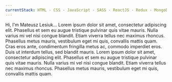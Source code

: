 ```yaml
---
currentStack: HTML - CSS - JavaScript - SASS - ReactJS - Redux - MongoDB - Styled Components - CSS Modules - GraphQL - Gatsby - GIT - NPM - Webpack - Babel - Firebase
---
```

Hi, I'm Mateusz Lesiuk... Lorem ipsum dolor sit amet, consectetur adipiscing elit. Phasellus et sem eu augue tristique pulvinar quis vitae
      mauris. Nulla varius mi vel nisi congue blandit. Etiam viverra tellus nec maximus rhoncus. Phasellus metus mauris,
      vestibulum eget mi quis, convallis mattis quam. Cras eros ante, condimentum fringilla metus ac, commodo imperdiet
      eros. Duis ut interdum tellus, sed blandit mauris. Lorem ipsum dolor sit amet, consectetur adipiscing elit. Phasellus et sem eu augue tristique pulvinar quis vitae
      mauris. Nulla varius mi vel nisi congue blandit. Etiam viverra tellus nec maximus rhoncus. Phasellus metus mauris,
      vestibulum eget mi quis, convallis mattis quam.